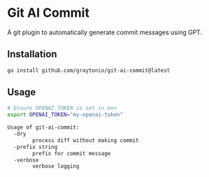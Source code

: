 # Git AI Commit

A git plugin to automatically generate commit messages using GPT.

## Installation

```bash
go install github.com/graytonio/git-ai-commit@latest
```

## Usage

```bash
# Ensure OPENAI_TOKEN is set in env
export OPENAI_TOKEN="my-openai-token"

Usage of git-ai-commit:
  -dry
        process diff without making commit
  -prefix string
        prefix for commit message
  -verbose
        verbose logging
```
